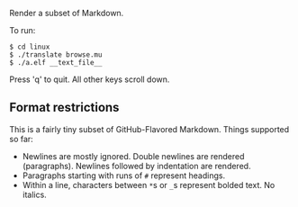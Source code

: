 Render a subset of Markdown.

To run:

  ```
  $ cd linux
  $ ./translate browse.mu
  $ ./a.elf __text_file__
  ```

Press 'q' to quit. All other keys scroll down.

## Format restrictions

This is a fairly tiny subset of GitHub-Flavored Markdown. Things supported so
far:

* Newlines are mostly ignored. Double newlines are rendered (paragraphs).
  Newlines followed by indentation are rendered.
* Paragraphs starting with runs of `#` represent headings.
* Within a line, characters between `*`s or `_`s represent bolded text. No
  italics.
